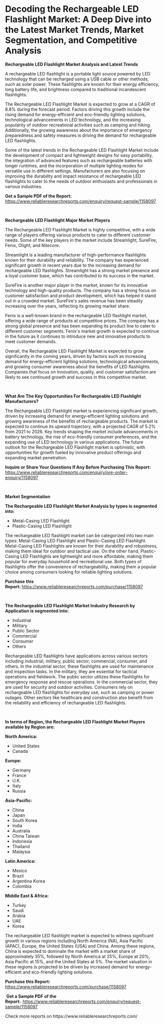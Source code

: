 <p><h1>Decoding the Rechargeable LED Flashlight Market: A Deep Dive into the Latest Market Trends, Market Segmentation, and Competitive Analysis</h1></p><p><strong>Rechargeable LED Flashlight Market Analysis and Latest Trends</strong></p>
<p><p>A rechargeable LED flashlight is a portable light source powered by LED technology that can be recharged using a USB cable or other methods, such as solar power. These flashlights are known for their energy efficiency, long battery life, and brightness compared to traditional incandescent flashlights.</p><p>The Rechargeable LED Flashlight Market is expected to grow at a CAGR of 8.8% during the forecast period. Factors driving this growth include the rising demand for energy-efficient and eco-friendly lighting solutions, technological advancements in LED technology, and the increasing popularity of outdoor recreational activities such as camping and hiking. Additionally, the growing awareness about the importance of emergency preparedness and safety measures is driving the demand for rechargeable LED flashlights.</p><p>Some of the latest trends in the Rechargeable LED Flashlight Market include the development of compact and lightweight designs for easy portability, the integration of advanced features such as rechargeable batteries with longer runtimes, and the incorporation of multiple lighting modes for versatile use in different settings. Manufacturers are also focusing on improving the durability and impact resistance of rechargeable LED flashlights to cater to the needs of outdoor enthusiasts and professionals in various industries.</p></p>
<p><strong>Get a Sample PDF of the Report:&nbsp;</strong> <a href="https://www.reliableresearchreports.com/enquiry/request-sample/1158097">https://www.reliableresearchreports.com/enquiry/request-sample/1158097</a></p>
<p>&nbsp;</p>
<p><strong>Rechargeable LED Flashlight Major Market Players</strong></p>
<p><p>The Rechargeable LED Flashlight Market is highly competitive, with a wide range of players offering various products to cater to different customer needs. Some of the key players in the market include Streamlight, SureFire, Fenix, Olight, and Nitecore.</p><p>Streamlight is a leading manufacturer of high-performance flashlights known for their durability and reliability. The company has experienced significant growth in recent years due to the increasing demand for rechargeable LED flashlights. Streamlight has a strong market presence and a loyal customer base, which has contributed to its success in the market.</p><p>SureFire is another major player in the market, known for its innovative technology and high-quality products. The company has a strong focus on customer satisfaction and product development, which has helped it stand out in a crowded market. SureFire's sales revenue has been steadily increasing over the years, reflecting its growing market share.</p><p>Fenix is a well-known brand in the rechargeable LED flashlight market, offering a wide range of products at competitive prices. The company has a strong global presence and has been expanding its product line to cater to different customer segments. Fenix's market growth is expected to continue in the future as it continues to introduce new and innovative products to meet customer demands.</p><p>Overall, the Rechargeable LED Flashlight Market is expected to grow significantly in the coming years, driven by factors such as increasing demand for energy-efficient lighting solutions, technological advancements, and growing consumer awareness about the benefits of LED flashlights. Companies that focus on innovation, quality, and customer satisfaction are likely to see continued growth and success in this competitive market.</p></p>
<p>&nbsp;</p>
<p><strong>What Are The Key Opportunities For Rechargeable LED Flashlight Manufacturers?</strong></p>
<p><p>The Rechargeable LED Flashlight market is experiencing significant growth, driven by increasing demand for energy-efficient lighting solutions and growing awareness of the benefits of rechargeable products. The market is expected to continue its upward trajectory, with a projected CAGR of 5.2% from 2021 to 2026. Key trends shaping the market include advancements in battery technology, the rise of eco-friendly consumer preferences, and the expanding use of LED technology in various applications. The future outlook for the Rechargeable LED Flashlight market is optimistic, with opportunities for growth fueled by innovative product offerings and expanding market penetration.</p></p>
<p><strong>Inquire or Share Your Questions If Any Before Purchasing This Report:</strong> <a href="https://www.reliableresearchreports.com/enquiry/pre-order-enquiry/1158097">https://www.reliableresearchreports.com/enquiry/pre-order-enquiry/1158097</a></p>
<p>&nbsp;</p>
<p><strong>Market Segmentation</strong></p>
<p><strong>The Rechargeable LED Flashlight Market Analysis by types is segmented into:</strong></p>
<p><ul><li>Metal-Casing LED Flashlight</li><li>Plastic-Casing LED Flashlight</li></ul></p>
<p><p>The rechargeable LED flashlight market can be categorized into two main types: Metal-Casing LED Flashlight and Plastic-Casing LED Flashlight. Metal-Casing LED Flashlights are known for their durability and robustness, making them ideal for outdoor and tactical use. On the other hand, Plastic-Casing LED Flashlights are lightweight and more affordable, making them popular for everyday household and recreational use. Both types of flashlights offer the convenience of rechargeability, making them a popular choice among consumers looking for reliable lighting solutions.</p></p>
<p><strong>Purchase this Report:&nbsp;</strong><a href="https://www.reliableresearchreports.com/purchase/1158097">https://www.reliableresearchreports.com/purchase/1158097</a></p>
<p>&nbsp;</p>
<p><strong>The Rechargeable LED Flashlight Market Industry Research by Application is segmented into:</strong></p>
<p><ul><li>Industrial</li><li>Military</li><li>Public Sector</li><li>Commercial</li><li>Consumer</li><li>Others</li></ul></p>
<p><p>Rechargeable LED flashlights have applications across various sectors including industrial, military, public sector, commercial, consumer, and others. In the industrial sector, these flashlights are used for maintenance and inspection tasks. In the military, they are essential for tactical operations and fieldwork. The public sector utilizes these flashlights for emergency response and rescue operations. In the commercial sector, they are used for security and outdoor activities. Consumers rely on rechargeable LED flashlights for everyday use, such as camping or power outages. Other sectors like healthcare and construction also benefit from the reliability and efficiency of rechargeable LED flashlights.</p></p>
<p>&nbsp;</p>
<p><strong>In terms of Region, the Rechargeable LED Flashlight Market Players available by Region are:</strong></p>
<p>
    <p> <strong> North America: </strong>
        <ul>
            <li>United States</li>
            <li>Canada</li>
        </ul>
        </p> 
    <p> <strong> Europe: </strong>
        <ul>
            <li>Germany</li>
            <li>France</li>
            <li>U.K.</li>
            <li>Italy</li>
            <li>Russia</li>
        </ul>
        </p> 
    <p> <strong> Asia-Pacific: </strong>
        <ul>
            <li>China</li>
            <li>Japan</li>
            <li>South Korea</li>
            <li>India</li>
            <li>Australia</li>
            <li>China Taiwan</li>
            <li>Indonesia</li>
            <li>Thailand</li>
            <li>Malaysia</li>
        </ul>
        </p> 
    <p> <strong> Latin America: </strong>
        <ul>
            <li>Mexico</li>
            <li>Brazil</li>
            <li>Argentina Korea</li>
            <li>Colombia</li>
        </ul>
        </p> 
    <p> <strong> Middle East & Africa: </strong>
        <ul>
            <li>Turkey</li>
            <li>Saudi</li>
            <li>Arabia</li>
            <li>UAE</li>
            <li>Korea</li>
        </ul>
    </p>
    </p>
<p><p>The rechargeable LED flashlight market is expected to witness significant growth in various regions including North America (NA), Asia Pacific (APAC), Europe, the United States (USA) and China. Among these regions, China is expected to dominate the market with a market share of approximately 35%, followed by North America at 25%, Europe at 20%, Asia Pacific at 15%, and the United States at 5%. The market valuation in these regions is projected to be driven by increased demand for energy-efficient and eco-friendly lighting solutions.</p></p>
<p><strong>Purchase this Report: </strong><a href="https://www.reliableresearchreports.com/purchase/1158097">https://www.reliableresearchreports.com/purchase/1158097</a></p>
<p>&nbsp;<strong>Get a Sample PDF of the Report:&nbsp;&nbsp;</strong><a href="https://www.reliableresearchreports.com/enquiry/request-sample/1158097">https://www.reliableresearchreports.com/enquiry/request-sample/1158097</a></p>
<p><strong></strong></p>
<p>Check more reports on https://www.reliableresearchreports.com/</p>